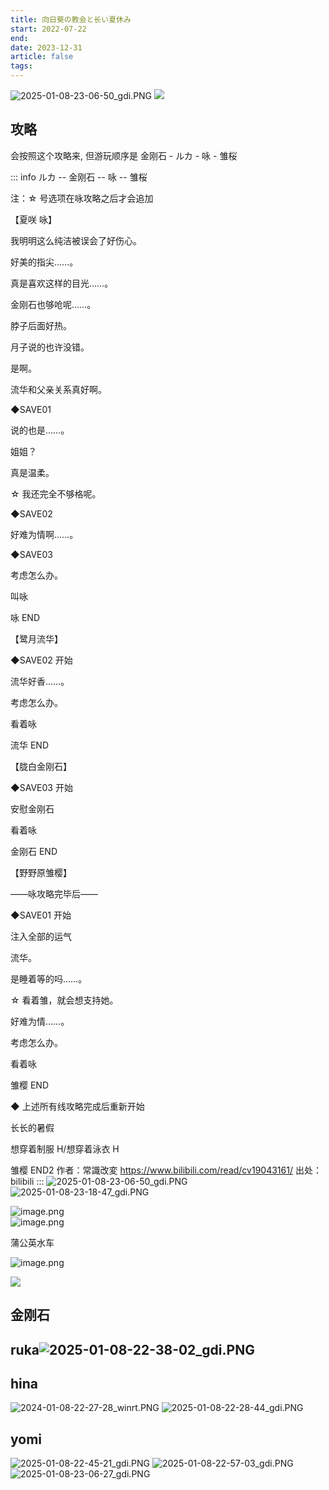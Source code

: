 ```yaml
---
title: 向日葵の教会と长い夏休み
start: 2022-07-22
end:
date: 2023-12-31
article: false
tags:
---
```

![2025-01-08-23-06-50_gdi.PNG](https://oss.naglfar28.com/naglfar28/202501082306963.PNG)
![](http://oss.naglfar28.com/naglfar28/202312312312490.png)

## 攻略
会按照这个攻略来, 但游玩顺序是 金刚石 - ルカ - 咏 - 雏桜

::: info
ルカ -- 金刚石 -- 咏 -- 雏桜

注：☆ 号选项在咏攻略之后才会追加

【夏咲 咏】

我明明这么纯洁被误会了好伤心。

好美的指尖……。

真是喜欢这样的目光……。

金刚石也够呛呢……。

脖子后面好热。

月子说的也许没错。

是啊。

流华和父亲关系真好啊。

◆SAVE01

说的也是……。

姐姐？

真是温柔。

☆ 我还完全不够格呢。

◆SAVE02

好难为情啊……。

◆SAVE03

考虑怎么办。

叫咏

咏 END

【鹭月流华】

◆SAVE02 开始

流华好香……。

考虑怎么办。

看着咏

流华 END

【胧白金刚石】

◆SAVE03 开始

安慰金刚石

看着咏

金刚石 END

【野野原雏樱】

——咏攻略完毕后——

◆SAVE01 开始

注入全部的运气

流华。

是睡着等的吗……。

☆ 看着雏，就会想支持她。

好难为情……。

考虑怎么办。

看着咏

雏樱 END

◆ 上述所有线攻略完成后重新开始

长长的暑假

想穿着制服 H/想穿着泳衣 H

雏樱 END2 作者：常識改変 <https://www.bilibili.com/read/cv19043161/> 出处：bilibili
:::
![2025-01-08-23-06-50_gdi.PNG](https://oss.naglfar28.com/naglfar28/202501082306963.PNG)
![2025-01-08-23-18-47_gdi.PNG](https://oss.naglfar28.com/naglfar28/202501082318149.PNG)



![image.png](http://oss.naglfar28.com/naglfar28/202401020007939.png)  
![image.png](http://oss.naglfar28.com/naglfar28/202401020013267.png)

蒲公英水车

![image.png](http://oss.naglfar28.com/naglfar28/202401021322554.png)

![](http://oss.naglfar28.com/naglfar28/202401021326290.png)

## 金刚石



## ruka![2025-01-08-22-38-02_gdi.PNG](https://oss.naglfar28.com/naglfar28/202501082238575.PNG)



## hina
![2024-01-08-22-27-28_winrt.PNG](https://oss.naglfar28.com/naglfar28/202501082227644.PNG)
![2025-01-08-22-28-44_gdi.PNG](https://oss.naglfar28.com/naglfar28/202501082228152.PNG)


## yomi

![2025-01-08-22-45-21_gdi.PNG](https://oss.naglfar28.com/naglfar28/202501082249532.PNG)
![2025-01-08-22-57-03_gdi.PNG](https://oss.naglfar28.com/naglfar28/202501082257226.PNG)
![2025-01-08-23-06-27_gdi.PNG](https://oss.naglfar28.com/naglfar28/202501082306427.PNG)
